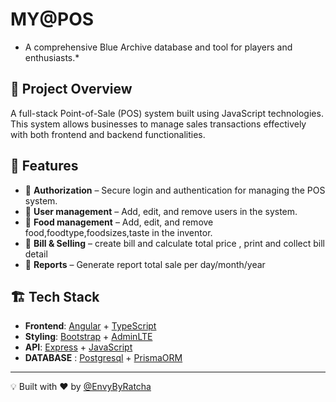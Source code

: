 # MY@POS

* A comprehensive Blue Archive database and tool for players and enthusiasts.*

## 🚀 Project Overview
A full-stack Point-of-Sale (POS) system built using JavaScript technologies. This system allows businesses to manage sales transactions effectively with both frontend and backend functionalities.

## 🎯 Features
- 📌 **Authorization** – Secure login and authentication for managing the POS system.
- 📌 **User management** – Add, edit, and remove users in the system.
- 📌 **Food management** – Add, edit, and remove food,foodtype,foodsizes,taste in the inventor.
- 📌 **Bill & Selling** – create bill and calculate total price , print and collect bill detail
- 📌 **Reports** – Generate report total sale per day/month/year

## 🏗️ Tech Stack
- **Frontend**: [Angular](https://angular.dev/) + [TypeScript](https://www.typescriptlang.org/)
- **Styling**: [Bootstrap](https://getbootstrap.com/) + [AdminLTE](https://adminlte.io/)
- **API**: [Express](https://expressjs.com/) + [JavaScript](https://developer.mozilla.org/en-US/docs/Web/JavaScript)
- **DATABASE** : [Postgresql](https://www.postgresql.org/) + [PrismaORM](https://www.prisma.io/)

---
💡 Built with ❤️ by [@EnvyByRatcha](https://github.com/EnvyByRatcha)
